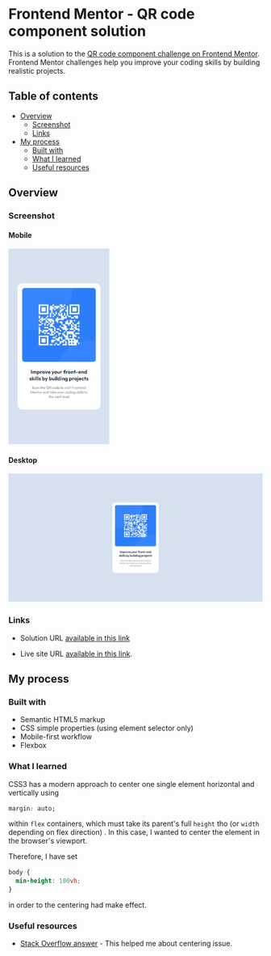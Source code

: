 # Frontend Mentor - QR code component solution

This is a solution to the [QR code component challenge on Frontend Mentor](https://www.frontendmentor.io/challenges/qr-code-component-iux_sIO_H). Frontend Mentor challenges help you improve your coding skills by building realistic projects.

## Table of contents

- [Overview](#overview)
  - [Screenshot](#screenshot)
  - [Links](#links)
- [My process](#my-process)
  - [Built with](#built-with)
  - [What I learned](#what-i-learned)
  - [Useful resources](#useful-resources)

## Overview

### Screenshot

#### Mobile

<img src="./screenshots/screenshot_mobile.jpeg" alt="Screenshot of my mobile solution" width="200px"/>

#### Desktop

![Screenshot of my desktop solution](./screenshots/screenshot_desktop.jpeg)

### Links

- Solution URL [available in this link](https://www.frontendmentor.io/solutions/qr-code-component-flexbox-centering-aUtbF2S3fB)

- Live site URL [available in this link](https://jvmdo.github.io/frontend-mentor-challenges/qr-code-component-main/).

## My process

### Built with

- Semantic HTML5 markup
- CSS simple properties (using element selector only)
- Mobile-first workflow
- Flexbox

### What I learned

CSS3 has a modern approach to center one single element horizontal and vertically using

```css
margin: auto;
```

within `flex` containers, which must take its parent's full `height` tho (or `width` depending on flex direction) . In this case, I wanted to center the element in the browser's viewport.

Therefore, I have set

```css
body {
  min-height: 100vh;
}
```

in order to the centering had make effect.

### Useful resources

- [Stack Overflow answer](https://stackoverflow.com/a/26079837) - This helped me about centering issue.
